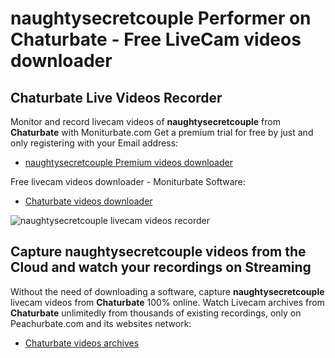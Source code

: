 # naughtysecretcouple Performer on Chaturbate - Free LiveCam videos downloader

## Chaturbate Live Videos Recorder

Monitor and record livecam videos of **naughtysecretcouple** from **Chaturbate** with Moniturbate.com
Get a premium trial for free by just and only registering with your Email address:
* [naughtysecretcouple Premium videos downloader](https://moniturbate.com/request-demo-licence-key.html)

Free livecam videos downloader - Moniturbate Software:
* [Chaturbate videos downloader](https://moniturbate.com/moniturbate-download-software.html)

![naughtysecretcouple livecam videos recorder](https://peachurnet.com/templates/moniturbate-software.png)


## Capture naughtysecretcouple videos from the Cloud and watch your recordings on Streaming

Without the need of downloading a software, capture **naughtysecretcouple** livecam videos from **Chaturbate** 100% online.
Watch Livecam archives from **Chaturbate** unlimitedly from thousands of existing recordings, only on Peachurbate.com and its websites network:
* [Chaturbate videos archives](https://peachurnet.com/)